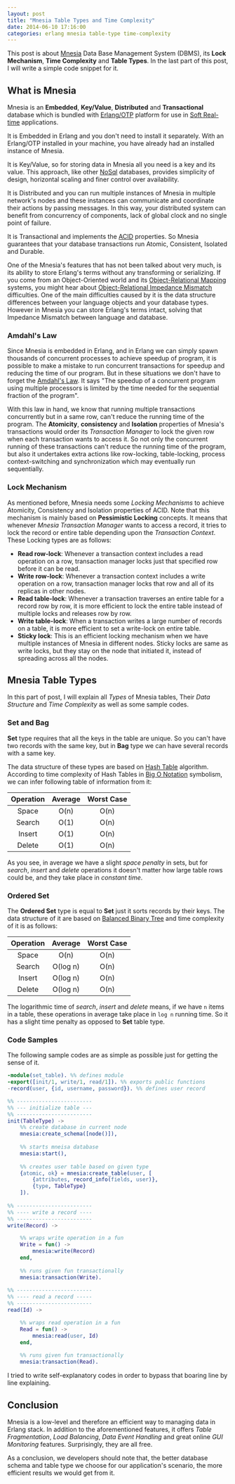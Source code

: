```yaml
---
layout: post
title: "Mnesia Table Types and Time Complexity"
date: 2014-06-10 17:16:00
categories: erlang mnesia table-type time-complexity
---
```


This post is about [Mnesia](https://en.wikipedia.org/wiki/Mnesia) Data Base Management System (DBMS), its **Lock Mechanism**, **Time Complexity** and **Table Types**. In the last part of this post, I will write a simple code snippet for it.

## What is Mnesia
Mnesia is an **Embedded**, **Key/Value**, **Distributed** and **Transactional** database which is bundled with [Erlang/OTP](https://en.wikipedia.org/wiki/Erlang_(programming_language)) platform for use in [Soft Real-time](https://en.wikipedia.org/wiki/Real-time_computing) applications.

It is Embedded in Erlang and you don't need to install it separately. With an Erlang/OTP installed in your machine, you have already had an installed instance of Mnesia.

It is Key/Value, so for storing data in Mnesia all you need is a key and its value. This approach, like other [NoSql](https://en.wikipedia.org/wiki/NoSQL) databases, provides simplicity of design, horizontal scaling and finer control over availability.

It is Distributed and you can run multiple instances of Mnesia in multiple network's nodes and these instances can communicate and coordinate their actions by passing messages. In this way, your distributed system can benefit from concurrency of components, lack of global clock and no single point of failure.

It is Transactional and implements the [ACID](https://en.wikipedia.org/wiki/ACID) properties. So Mnesia guarantees that your database transactions run Atomic, Consistent, Isolated and Durable.

One of the Mnesia's features that has not been talked about very much, is its ability to store Erlang's terms without any transforming or serializing. If you come from an Object-Oriented world and its [Object-Relational Mapping](https://en.wikipedia.org/wiki/Object-relational_mapping) systems, you might hear about [Object-Relational Impedance Mismatch](https://en.wikipedia.org/wiki/Object-relational_impedance_mismatch) difficulties. One of the main difficulties caused by it is the data structure differences between your language objects and your database types. However in Mnesia you can store Erlang's terms intact, solving that Impedance Mismatch between language and database.

### Amdahl's Law
Since Mnesia is embedded in Erlang, and in Erlang we can simply spawn thousands of concurrent processes to achieve speedup of program, it is possible to make a mistake to run concurrent transactions for speedup and reducing the time of our program. But in these situations we don't have to forget the [Amdahl's Law](https://en.wikipedia.org/wiki/Amdahl's_law). It says "The speedup of a concurrent program using multiple processors is limited by the time needed for the sequential fraction of the program".
 
With this law in hand, we know that running multiple transactions concurrently but in a same row, can't reduce the running time of the program. The **Atomicity**, **consistency** and **Isolation** properties of Mnesia's transactions would order its _Transaction Manager_ to lock the given row when each transaction wants to access it. So not only the concurrent running of these transactions can't reduce the running time of the program, but also it undertakes extra actions like row-locking, table-locking, process context-switching and synchronization which may eventually run sequentially.

### Lock Mechanism
As mentioned before, Mnesia needs some _Locking Mechanisms_ to achieve Atomicity, Consistency and Isolation properties of ACID. Note that this mechanism is mainly based on **Pessimistic Locking** concepts. It means that whenever _Mnesia Transaction Manager_ wants to access a record, it tries to lock the record or entire table depending upon the _Transaction Context_. These Locking types are as follows:

- **Read row-lock**: Whenever a transaction context includes a read operation on a row, transaction manager locks just that specified row before it can be read.
- **Write row-lock**: Whenever a transaction context includes a write operation on a row, transaction manager locks that row and all of its replicas in other nodes.
- **Read table-lock**: Whenever a transaction traverses an entire table for a record row by row, it is more efficient to lock the entire table instead of multiple locks and releases row by row.
- **Write table-lock**: When a transaction writes a large number of records on a table, it is more efficient to set a write-lock on entire table.
- **Sticky lock**: This is an efficient locking mechanism when we have multiple instances of Mnesia in different nodes. Sticky locks are same as write locks, but they stay on the node that initiated it, instead of spreading across all the nodes.

## Mnesia Table Types
In this part of post, I will explain all _Types_ of Mnesia tables, Their _Data Structure_ and _Time Complexity_ as well as some sample codes.

### Set and Bag
**Set** type requires that all the keys in the table are unique. So you can't have two records with the same key, but in **Bag** type we can have several records with a same key.

The data structure of these types are based on [Hash Table](https://en.wikipedia.org/wiki/Hash_table) algorithm. According to time complexity of Hash Tables in [Big O Notation](https://en.wikipedia.org/wiki/Big_O_notation) symbolism, we can infer following table of information from it:

| Operation | Average | Worst Case |
|:---------:|:-------:|:----------:|
| Space     | O(n)    | O(n)       |
| Search    | O(1)    | O(n)       |
| Insert    | O(1)    | O(n)       |
| Delete    | O(1)    | O(n)       |

As you see, in average we have a slight _space penalty_ in sets, but for _search_, _insert_ and _delete_ operations it doesn't matter how large table rows could be, and they take place in _constant time_.

### Ordered Set
The **Ordered Set** type is equal to **Set** just it sorts records by their keys. The data structure of it are based on [Balanced Binary Tree](https://en.wikipedia.org/wiki/Self-balancing_binary_search_tree) and time complexity of it is as follows:

| Operation | Average  | Worst Case |
|:---------:|:--------:|:----------:|
| Space     | O(n)     | O(n)       |
| Search    | O(log n) | O(n)       |
| Insert    | O(log n) | O(n)       |
| Delete    | O(log n) | O(n)       |

The logarithmic time of _search_, _insert_ and _delete_ means, if we have `n` items in a table, these operations in average take place in `log n` running time. So it has a slight time penalty as opposed to **Set** table type.

### Code Samples
The following sample codes are as simple as possible just for getting the sense of it.

```erlang
-module(set_table). %% defines module
-export([init/1, write/1, read/1]). %% exports public functions
-record(user, {id, username, password}). %% defines user record

%% ------------------------
%% --- initialize table ---
%% ------------------------
init(TableType) ->
	%% create database in current node
	mnesia:create_schema([node()]),
	
	%% starts mneisa database
	mnesia:start(),
	
	%% creates user table based on given type
	{atomic, ok} = mnesia:create_table(user, [
		{attributes, record_info(fields, user)},
		{type, TableType}
	]).
	
%% ------------------------
%% ---- write a record ----
%% ------------------------
write(Record) ->

	%% wraps write operation in a fun
	Write = fun() ->
		mnesia:write(Record)
	end,
	
	%% runs given fun transactionally
	mnesia:transaction(Write).
	
%% ------------------------
%% ---- read a record -----
%% ------------------------
read(Id) ->

	%% wraps read operation in a fun
	Read = fun() ->
		mnesia:read(user, Id)
	end,
	
	%% runs given fun transactionally
	mnesia:transaction(Read).
```

I tried to write self-explanatory codes in order to bypass that boaring line by line explaining.

## Conclusion

Mnesia is a low-level and therefore an efficient way to managing data in Erlang stack. In addition to the aforementioned features, it offers _Table Fragmentation_, _Load Balancing_, _Data Event Handling_ and great online _GUI Monitoring_ features. Surprisingly, they are all free.

As a conclusion, we developers should note that, the better database schema and table type we choose for our application's scenario, the more efficient results we would get from it.

